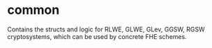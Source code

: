 # common
Contains the structs and logic for RLWE, GLWE, GLev, GGSW, RGSW cryptosystems, which can be used by concrete FHE schemes.
